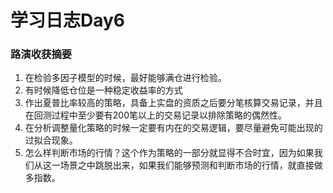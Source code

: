 # 学习日志Day6

### 路演收获摘要

1. 在检验多因子模型的时候，最好能够满仓进行检验。
2. 有时候降低仓位是一种稳定收益率的方式
3. 作出夏普比率较高的策略，具备上实盘的资质之后要分笔核算交易记录，并且在回测过程中至少要有200笔以上的交易记录以排除策略的偶然性。
4. 在分析调整量化策略的时候一定要有内在的交易逻辑，要尽量避免可能出现的过拟合现象。
5. 怎么样判断市场的行情？这个作为策略的一部分就显得不合时宜，因为如果我们从这一场景之中跳脱出来，如果我们能够预测和判断市场的行情，就直接做多指数。